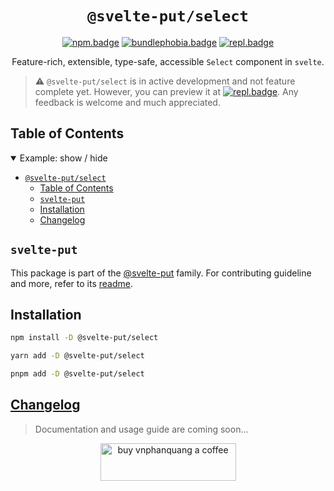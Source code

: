 <div align="center">

# `@svelte-put/select`

[![npm.badge]][npm] [![bundlephobia.badge]][bundlephobia] [![repl.badge]][repl]

Feature-rich, extensible, type-safe, accessible `Select` component in `svelte`.

</div>

> ⚠️ `@svelte-put/select` is in active development and not feature complete yet. However, you can preview it at [![repl.badge]][repl]. Any feedback is welcome and much appreciated.

## Table of Contents

<details open>
  <summary>Example: show / hide</summary>

- [`@svelte-put/select`](#svelte-putselect)
  - [Table of Contents](#table-of-contents)
  - [`svelte-put`](#svelte-put)
  - [Installation](#installation)
  - [Changelog](#changelog)

</details>

## `svelte-put`

This package is part of the [@svelte-put][github.monorepo] family. For contributing guideline and more, refer to its [readme][github.monorepo].

## Installation

```bash
npm install -D @svelte-put/select
```

```bash
yarn add -D @svelte-put/select
```

```bash
pnpm add -D @svelte-put/select
```

## [Changelog][github.changelog]

> Documentation and usage guide are coming soon...

<p align="center">
  <a href="https://www.buymeacoffee.com/vnphanquang" target="_blank">
    <img
      src="https://cdn.buymeacoffee.com/buttons/v2/default-yellow.png"
      height="60"
      width="217"
      alt="buy vnphanquang a coffee"
    />
  </a>
</p>

<!-- github specifics -->

[github.monorepo]: https://github.com/vnphanquang/svelte-put
[github.changelog]: https://github.com/vnphanquang/svelte-put/blob/main/packages/components/select/CHANGELOG.md
[github.issues]: https://github.com/vnphanquang/svelte-put/issues?q=
[github.Select]: https://github.com/vnphanquang/svelte-put/blob/main/packages/components/select/src/lib/Select.svelte

<!-- heading badge -->

[npm.badge]: https://img.shields.io/npm/v/@svelte-put/select
[npm]: https://www.npmjs.com/package/@svelte-put/select
[bundlephobia.badge]: https://img.shields.io/bundlephobia/minzip/@svelte-put/select?label=minzipped
[bundlephobia]: https://bundlephobia.com/package/@svelte-put/select

<!-- external resources -->

[svelte]: https://svelte.dev/
[typescript]: https://www.typescriptlang.org/

<!-- repl -->

[repl]: https://svelte.dev/repl/4f0d701ab5ed411ebbc9a71b0955385d
[repl.badge]: https://img.shields.io/static/v1?label=&message=Svelte+REPL&logo=svelte&logoColor=fff&color=ff3e00
